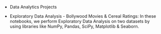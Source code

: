 * Data Analytics Projects
 - Exploratory Data Analysis - Bollywood Movies & Cereal Ratings: In these notebooks, we perform Exploratory Data Analysis on two datasets by using libraries like NumPy, Pandas, SciPy, Matplotlib & Seaborn.
